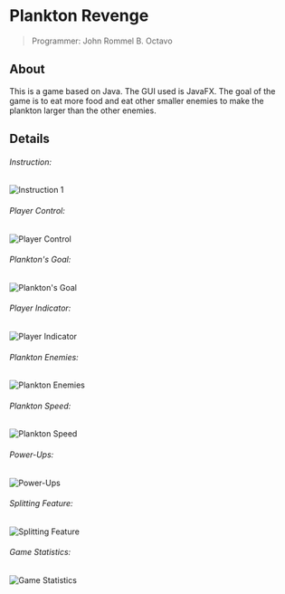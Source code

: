 # Plankton Revenge

> Programmer: John Rommel B. Octavo

## About
This is a game based on Java. The GUI used is JavaFX. The goal of the game is to eat more food and eat other smaller enemies to make the plankton larger than the other enemies. 

## Details


###### Instruction:
![Instruction 1](/src/main/java/com/game/plankton_revenge/images/Slide1.JPG)

###### Player Control:
![Player Control](/src/main/java/com/game/plankton_revenge/images/Slide2.JPG)

###### Plankton's Goal:
![Plankton's Goal](/src/main/java/com/game/plankton_revenge/images/Slide3.JPG)

###### Player Indicator:
![Player Indicator](/src/main/java/com/game/plankton_revenge/images/Slide4.JPG)

###### Plankton Enemies:
![Plankton Enemies](/src/main/java/com/game/plankton_revenge/images/Slide5.JPG)

###### Plankton Speed:
![Plankton Speed](/src/main/java/com/game/plankton_revenge/images/Slide6.JPG)

###### Power-Ups:
![Power-Ups](/src/main/java/com/game/plankton_revenge/images/Slide7.JPG)

###### Splitting Feature:
![Splitting Feature](/src/main/java/com/game/plankton_revenge/images/Slide8.JPG)

###### Game Statistics:
![Game Statistics](/src/main/java/com/game/plankton_revenge/images/Slide9.JPG)

